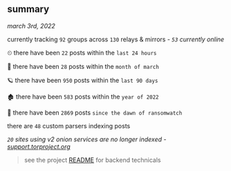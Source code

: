 
## summary
_march 3rd, 2022_

currently tracking `92` groups across `130` relays & mirrors - _`53` currently online_

⏲ there have been `22` posts within the `last 24 hours`

🦈 there have been `28` posts within the `month of march`

🪐 there have been `950` posts within the `last 90 days`

🏚 there have been `583` posts within the `year of 2022`

🦕 there have been `2869` posts `since the dawn of ransomwatch`

there are `48` custom parsers indexing posts

_`20` sites using v2 onion services are no longer indexed - [support.torproject.org](https://support.torproject.org/onionservices/v2-deprecation/)_

> see the project [README](https://github.com/thetanz/ransomwatch#ransomwatch--) for backend technicals
